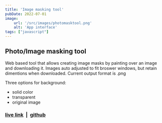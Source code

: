 ```yaml
---
title: 'Image masking tool'
pubDate: 2022-07-01
image:
    url: '/src/images/photomasktool.png'
    alt: 'App interface'
tags: ["javascript"]
---
```

## Photo/Image masking tool

Web based tool that allows creating image masks by painting over an image and downloading it.
Images auto adjusted to fit broswer windows, but retain dimentions when downloaded.
Current output format is .png

Three options for background:
* solid color
* transparent
* original image 

### [live link](https://sz44.github.io/photo-masking-tool/) &nbsp;|&nbsp; [github](https://github.com/sz44/photo-masking-tool)

